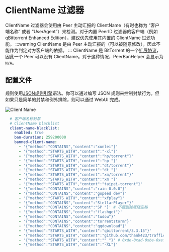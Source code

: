 # ClientName 过滤器

ClientName 过滤器会使用由 Peer 主动汇报的 ClientName（有时也称为 “客户端名称” 或者 “UserAgent”）来检测。对于内置 PeerID 过滤器的客户端（例如 qBittorrent Enhanced Edition），建议优先使用其内置的 ClientName 过滤功能。
:::warning
ClientName 是由 Peer 主动汇报的（可以被随意修改），因此不能作为判定对方客户端的依据。
:::
ClientName 是 BitTorrent 的一个[扩展协议](https://www.bittorrent.org/beps/bep_0010.html)，因此一个 Peer 可以没有 ClientName。对于这种情况，PeerBanHelper 会显示为 `N/A`。

## 配置文件

规则使用[JSON规则引擎](../misc/json-engine.md)语法。你可以通过编写 JSON 规则来控制封禁行为。但如果只是简单的封禁和例外排除，则可以通过 WebUI 完成。

![Client Name](./assets/client-name.png)

```yaml
  # 客户端名称封禁
  # ClientName blacklist
  client-name-blacklist:
    enabled: true
    ban-duration: 259200000
    banned-client-name:
      - '{"method":"CONTAINS","content":"xunlei"}'
      - '{"method":"STARTS_WITH","content":"-xl"}'
      - '{"method":"STARTS_WITH","content":"hp/torrent"}'
      - '{"method":"STARTS_WITH","content":"hp "}'
      - '{"method":"STARTS_WITH","content":"dt/torrent"}'
      - '{"method":"STARTS_WITH","content":"dt "}'
      - '{"method":"STARTS_WITH","content":"xm/torrent"}'
      - '{"method":"STARTS_WITH","content":"xm "}'
      - '{"method":"STARTS_WITH","content":"taipei-torrent"}'
      - '{"method":"CONTAINS","content":"rain 0.0.0"}'
      - '{"method":"CONTAINS","content":"gopeed dev"}'
      - '{"method":"STARTS_WITH","content":"xfplay"}'
      - '{"method":"CONTAINS","content":"StellarPlayer"}'
      - '{"method":"CONTAINS","content":"SP "}' # 不要删除尾随空格
      - '{"method":"CONTAINS","content":"flashget"}'
      - '{"method":"CONTAINS","content":"tudou"}'
      - '{"method":"CONTAINS","content":"torrentstorm"}'
      - '{"method":"CONTAINS","content":"qqdownload"}'
      - '{"method":"STARTS_WITH","content":"qbittorrent/3.3.15"}'
      - '{"method":"STARTS_WITH","content":"github.com/thank423/trafficconsume"}'
      - '{"method":"STARTS_WITH","content":"ޭ__"}' # 0xde-0xad-0xbe-0xef
      - '{"method":"STARTS_WITH","content":"-XL"}'
```